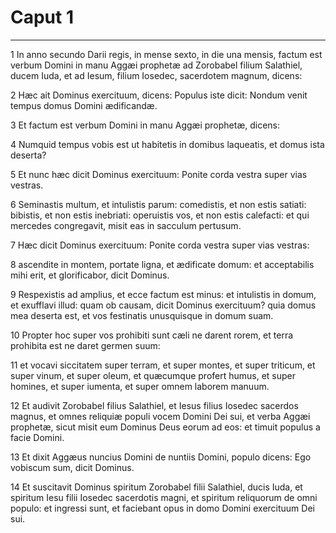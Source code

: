 # Caput 1

***

1 In anno secundo Darii regis, in mense sexto, in die una mensis, factum est verbum Domini in manu Aggæi prophetæ ad Zorobabel filium Salathiel, ducem Iuda, et ad Iesum, filium Iosedec, sacerdotem magnum, dicens:

2 Hæc ait Dominus exercituum, dicens: Populus iste dicit: Nondum venit tempus domus Domini ædificandæ.

3 Et factum est verbum Domini in manu Aggæi prophetæ, dicens:

4 Numquid tempus vobis est ut habitetis in domibus laqueatis, et domus ista deserta?

5 Et nunc hæc dicit Dominus exercituum: Ponite corda vestra super vias vestras.

6 Seminastis multum, et intulistis parum: comedistis, et non estis satiati: bibistis, et non estis inebriati: operuistis vos, et non estis calefacti: et qui mercedes congregavit, misit eas in sacculum pertusum.

7 Hæc dicit Dominus exercituum: Ponite corda vestra super vias vestras:

8 ascendite in montem, portate ligna, et ædificate domum: et acceptabilis mihi erit, et glorificabor, dicit Dominus.

9 Respexistis ad amplius, et ecce factum est minus: et intulistis in domum, et exufflavi illud: quam ob causam, dicit Dominus exercituum? quia domus mea deserta est, et vos festinatis unusquisque in domum suam.

10 Propter hoc super vos prohibiti sunt cæli ne darent rorem, et terra prohibita est ne daret germen suum:

11 et vocavi siccitatem super terram, et super montes, et super triticum, et super vinum, et super oleum, et quæcumque profert humus, et super homines, et super iumenta, et super omnem laborem manuum.

12 Et audivit Zorobabel filius Salathiel, et Iesus filius Iosedec sacerdos magnus, et omnes reliquiæ populi vocem Domini Dei sui, et verba Aggæi prophetæ, sicut misit eum Dominus Deus eorum ad eos: et timuit populus a facie Domini.

13 Et dixit Aggæus nuncius Domini de nuntiis Domini, populo dicens: Ego vobiscum sum, dicit Dominus.

14 Et suscitavit Dominus spiritum Zorobabel filii Salathiel, ducis Iuda, et spiritum Iesu filii Iosedec sacerdotis magni, et spiritum reliquorum de omni populo: et ingressi sunt, et faciebant opus in domo Domini exercituum Dei sui.

